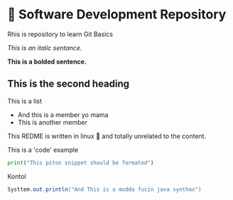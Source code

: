 # :pencil: Software Development Repository

Rhis is repository to learn Git Basics

_This is an italic sentance._

**This is a bolded sentence.**


## This is the second heading

This is a list
- And this is a member yo mama
- This is another member

This REDME is written in linux :penguin: and totally unrelated to the content.

This is a 'code' example

```python
print("This piton snippet should be formated")
```

Kontol


```Java
Systtem.out.println("And This is a mudda fucin java synthax")
```

